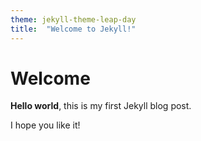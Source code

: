 ```yaml
---
theme: jekyll-theme-leap-day
title:  "Welcome to Jekyll!"
---
```


# Welcome

**Hello world**, this is my first Jekyll blog post.

I hope you like it!
